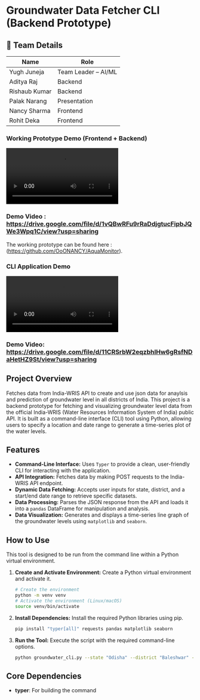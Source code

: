 # Groundwater Data Fetcher CLI (Backend Prototype)

## 👥 Team Details

| Name            | Role                   |
|-----------------|------------------------|
| Yugh Juneja     | Team Leader – AI/ML    |
| Aditya Raj      | Backend                |
| Rishaub Kumar   | Backend                |
| Palak Narang    | Presentation           |
| Nancy Sharma    | Frontend               |
| Rohit Deka      | Frontend               |


### Working Prototype Demo (Frontend + Backend)

<video controls src="https://github.com/TheArkhamBat/groundwater-cli-app/raw/main/prototype_demo.mp4" style="max-width: 100%;">
    Your browser does not support the video tag.
</video>

### Demo Video : https://drive.google.com/file/d/1vQBwRFu9rRaDdjgtucFipbJQWe3Wpq1C/view?usp=sharing

The working prototype can be found here : (https://github.com/OoONANCY/AquaMonitor).

### CLI Application Demo

<video controls src="https://github.com/TheArkhamBat/groundwater-cli-app/raw/main/demo.mp4" style="max-width: 100%;">
    Your browser does not support the video tag.
</video>

### Demo Video: https://drive.google.com/file/d/11CRSrbW2eqzbhIHw6gRsfNDaHetHZ9St/view?usp=sharing

## Project Overview

Fetches data from India-WRIS API to create and use json data for anaylsis and prediction of groundwater level in all districts of India. This project is a backend prototype for fetching and visualizing groundwater level data from the official India-WRIS (Water Resources Information System of India) public API. It is built as a command-line interface (CLI) tool using Python, allowing users to specify a location and date range to generate a time-series plot of the water levels.

## Features

* **Command-Line Interface:** Uses `Typer` to provide a clean, user-friendly CLI for interacting with the application.
* **API Integration:** Fetches data by making POST requests to the India-WRIS API endpoint.
* **Dynamic Data Fetching:** Accepts user inputs for state, district, and a start/end date range to retrieve specific datasets.
* **Data Processing:** Parses the JSON response from the API and loads it into a `pandas` DataFrame for manipulation and analysis.
* **Data Visualization:** Generates and displays a time-series line graph of the groundwater levels using `matplotlib` and `seaborn`.

## How to Use

This tool is designed to be run from the command line within a Python virtual environment.

1.  **Create and Activate Environment:** Create a Python virtual environment and activate it.
    ```bash
    # Create the environment
    python -m venv venv
    # Activate the environment (Linux/macOS)
    source venv/bin/activate
    ```

2.  **Install Dependencies:** Install the required Python libraries using pip.
    ```bash
    pip install "typer[all]" requests pandas matplotlib seaborn
    ```

3.  **Run the Tool:** Execute the script with the required command-line options.
    ```bash
    python groundwater_cli.py --state "Odisha" --district "Baleshwar" --start-date "2023-11-01" --end-date "2024-10-31"
    ```

## Core Dependencies

* **typer**: For building the command
